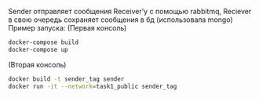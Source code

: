 Sender отправляет сообщения Receiver'у с помощью rabbitmq, Reciever в свою очередь сохраняет сообщения в бд (использовала mongo)
Пример запуска:
(Первая консоль)
```bash
docker-compose build
docker-compose up
```
(Вторая консоль)
```bash
docker build -t sender_tag sender
docker run -it --network=task1_public sender_tag
```
